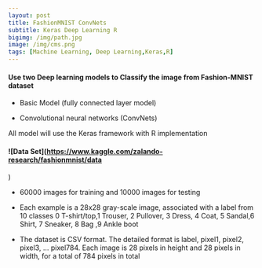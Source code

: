 ```yaml
---
layout: post
title: FashionMNIST ConvNets
subtitle: Keras Deep Learning R
bigimg: /img/path.jpg
image: /img/cms.png
tags: [Machine Learning, Deep Learning,Keras,R]
---
```


#### Use two Deep learning models to Classify the image from Fashion-MNIST dataset

- Basic Model (fully connected layer model)

- Convolutional neural networks (ConvNets)

All model will use the Keras framework with R implementation 

#### ![Data Set](https://www.kaggle.com/zalando-research/fashionmnist/data
)

- 60000 images for training and 10000 images for testing
- Each example is a 28x28 gray-scale image, associated with a label from 10 classes 
0 T-shirt/top,1 Trouser, 2 Pullover, 3 Dress, 4 Coat, 5 Sandal,6 Shirt, 7 Sneaker, 8 Bag ,9 Ankle boot 

- The dataset is CSV format. The detailed format is label, pixel1, pixel2, pixel3, ... pixel784. Each image is 28 pixels in height and 28 pixels in width, for a total of 784 pixels in total 


